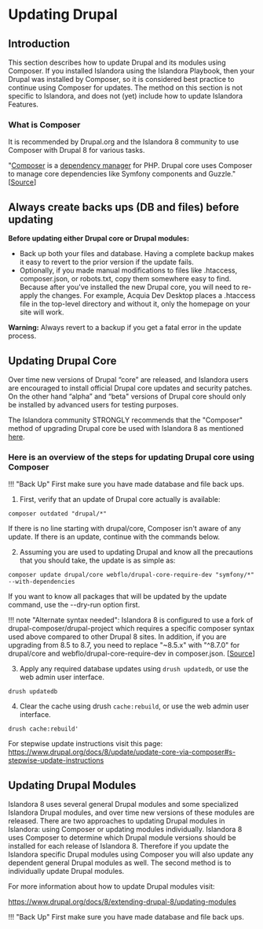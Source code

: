 # Updating Drupal

## Introduction

This section describes how to update Drupal and its modules using Composer. If you installed Islandora using the Islandora Playbook, then your Drupal was installed by Composer, so it is considered best practice to continue using Composer for updates. The method on this section is not specific to Islandora, and does not (yet) include how to update Islandora Features.

### What is Composer
It is recommended by Drupal.org and the Islandora 8 community to use Composer with Drupal 8 for various tasks.

"[Composer](https://getcomposer.org/) is a [dependency manager](https://en.wikipedia.org/wiki/Package_manager) for PHP. Drupal core uses Composer to manage core dependencies like Symfony components and Guzzle." [[Source](https://www.drupal.org/docs/develop/using-composer/using-composer-with-drupal)]

## Always create backs ups (DB and files) before updating

**Before updating either Drupal core or Drupal modules:**
* Back up both your files and database. Having a complete backup makes it easy to revert to the prior version if the update fails.
* Optionally, if you made manual modifications to files like .htaccess, composer.json, or robots.txt, copy them somewhere easy to find. Because after you've installed the new Drupal core, you will need to re-apply the changes. For example, Acquia Dev Desktop places a .htaccess file in the top-level directory and without it, only the homepage on your site will work.

**Warning:** Always revert to a backup if you get a fatal error in the update process.

## Updating Drupal Core
Over time new versions of Drupal “core” are released, and Islandora users are encouraged to install official Drupal core updates and security patches. On the other hand “alpha” and “beta" versions of Drupal core should only be installed by advanced users for testing purposes.

The Islandora community STRONGLY recommends that the "Composer" method of upgrading Drupal core be used with Islandora 8 as mentioned [here](https://www.drupal.org/docs/8/update/update-core-via-composer).

### Here is an overview of the steps for updating Drupal core using Composer

!!! "Back Up" First make sure you have made database and file back ups.

1) First, verify that an update of Drupal core actually is available:

`composer outdated "drupal/*"`

If there is no line starting with drupal/core, Composer isn't aware of any update. If there is an update, continue with the commands below.


2) Assuming you are used to updating Drupal and know all the precautions that you should take, the update is as simple as:

`composer update drupal/core webflo/drupal-core-require-dev "symfony/*" --with-dependencies`

If you want to know all packages that will be updated by the update command, use the --dry-run option first.

!!! note "Alternate syntax needed": Islandora 8 is configured to use a fork of drupal-composer/drupal-project which requires a specific composer syntax used above compared to other Drupal 8 sites. In addition, if you are upgrading from 8.5 to 8.7, you need to replace "~8.5.x" with "^8.7.0" for drupal/core and webflo/drupal-core-require-dev in composer.json. [[Source](https://www.drupal.org/docs/8/update/update-core-via-composer#s-one-step-update-instruction)]

3) Apply any required database updates using ``drush updatedb``, or use the web admin user interface.  

`drush updatedb`

4) Clear the cache using drush ``cache:rebuild``, or use the web admin user interface.

`drush cache:rebuild'`

For stepwise update instructions visit this page:
https://www.drupal.org/docs/8/update/update-core-via-composer#s-stepwise-update-instructions

## Updating Drupal Modules

Islandora 8 uses several general Drupal modules and some specialized Islandora Drupal modules, and over time new versions of these modules are released. There are two approaches to updating Drupal modules in Islandora: using Composer or updating modules individually. Islandora 8 uses Composer to determine which Drupal module versions should be installed for each release of Islandora 8. Therefore if you update the Islandora specific Drupal modules using Composer you will also update any dependent general Drupal modules as well. The second method is to individually update Drupal modules.

For more information about how to update Drupal modules visit:

https://www.drupal.org/docs/8/extending-drupal-8/updating-modules

!!! "Back Up" First make sure you have made database and file back ups.
